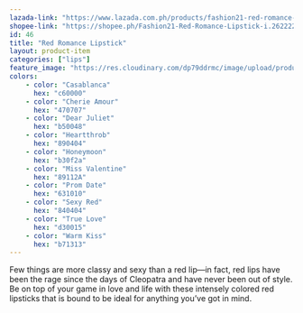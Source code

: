 ```yaml
---
lazada-link: "https://www.lazada.com.ph/products/fashion21-red-romance-lipstick-i254106467-s349017859.html?spm=a2o4l.seller.list.80.5de16cc9H0gUkI&mp=1"
shopee-link: "https://shopee.ph/Fashion21-Red-Romance-Lipstick-i.26222223.826165415"
id: 46
title: "Red Romance Lipstick"
layout: product-item
categories: ["lips"]
feature_image: "https://res.cloudinary.com/dp79ddrmc/image/upload/products/redRomance.jpg"
colors:
    - color: "Casablanca"
      hex: "c60000"    
    - color: "Cherie Amour"
      hex: "470707"    
    - color: "Dear Juliet"
      hex: "b50048"    
    - color: "Heartthrob"
      hex: "890404"
    - color: "Honeymoon"
      hex: "b30f2a"
    - color: "Miss Valentine"
      hex: "89112A"
    - color: "Prom Date"
      hex: "631010"
    - color: "Sexy Red"
      hex: "840404"
    - color: "True Love"
      hex: "d30015"
    - color: "Warm Kiss"
      hex: "b71313"
---
```

Few things are more classy and sexy than a red lip—in fact, red lips have been the rage since the days of Cleopatra and have never been out of style. Be on top of your game in love and life with these intensely colored red lipsticks that is bound to be ideal for anything you’ve got in mind.
